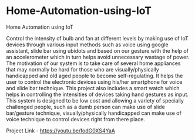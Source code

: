 # Home-Automation-using-IoT
Home Automation using IoT

Control the intensity of bulb and fan at different levels by making use of IoT devices through various input methods such as voice using google assistant, slide bar using ubidots and based on our gesture with the help of an accelerometer which in turn helps avoid unnecessary wastage of power. The motivation of our system is to take care of several home appliances that may normally be hard for those who are visually/physically handicapped and old aged people to become self-regulating. It helps the user to control the electronic devices using his/her smartphone for voice and slide bar technique. This project also includes a smart watch which helps in controlling the intensities of devices taking hand gestures as input. This system is designed to be low cost and allowing a variety of specially challenged people, such as a dumb person can make use of slide bar/gesture technique, visually/physically handicapped can make use of voice technique to control devices right from there place.

Project Link - https://youtu.be/fodG0XS4YaA